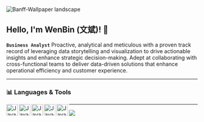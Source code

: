 ![Banff-Wallpaper landscape](https://github.com/user-attachments/assets/9f265fe0-dfd7-4274-84c1-fa3ae071a9b8)

## Hello, I'm WenBin (文斌)! 👋

**`Business Analyst`**
Proactive, analytical and meticulous with a proven track record of leveraging data storytelling and visualization to drive actionable insights and enhance strategic decision-making. 
Adept at collaborating with cross-functional teams to deliver data-driven solutions that enhance operational efficiency and customer experience.

---
### 📊 Languages & Tools
<img align="left" alt="Java" width="30px" style="padding-right-10px;" src="https://cdn.jsdelivr.net/gh/devicons/devicon@latest/icons/figma/figma-original.svg" />
<img align="left" alt="Java" width="30px" style="padding-right-10px;" src="https://cdn.jsdelivr.net/gh/devicons/devicon@latest/icons/python/python-original.svg" />
<img align="left" alt="Java" width="30px" style="padding-right-10px;" src="https://cdn.jsdelivr.net/gh/devicons/devicon@latest/icons/rstudio/rstudio-original.svg" />
<img align="left" alt="Java" width="30px" style="padding-right-10px;" src="https://cdn.jsdelivr.net/gh/devicons/devicon@latest/icons/mysql/mysql-original-wordmark.svg" />
<img align="left" alt="Java" width="30px" style="padding-right-10px;" src="https://cdn.jsdelivr.net/gh/devicons/devicon@latest/icons/googlecloud/googlecloud-original.svg" />

---
![](https://leetcard.y.wenbin/Y_WenBin??theme=unicorn,ext=activity)
